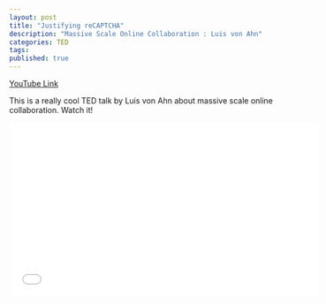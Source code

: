 ```yaml
---
layout: post
title: "Justifying reCAPTCHA"
description: "Massive Scale Online Collaboration : Luis von Ahn"
categories: TED
tags:
published: true
---
```


<a href="http://youtu.be/-Ht4qiDRZE8">YouTube Link</a>

This is a really cool TED talk by Luis von Ahn about massive scale online collaboration. Watch it!

<iframe width="560" height="315" src="//www.youtube.com/embed/-Ht4qiDRZE8" frameborder="0" allowfullscreen></iframe>

